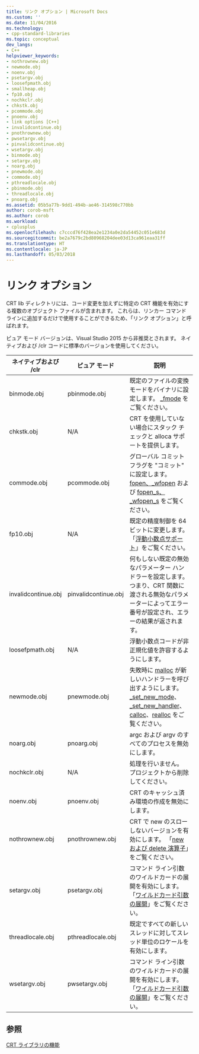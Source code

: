```yaml
---
title: リンク オプション | Microsoft Docs
ms.custom: ''
ms.date: 11/04/2016
ms.technology:
- cpp-standard-libraries
ms.topic: conceptual
dev_langs:
- C++
helpviewer_keywords:
- nothrownew.obj
- newmode.obj
- noenv.obj
- psetargv.obj
- loosefpmath.obj
- smallheap.obj
- fp10.obj
- nochkclr.obj
- chkstk.obj
- pcommode.obj
- pnoenv.obj
- link options [C++]
- invalidcontinue.obj
- pnothrownew.obj
- pwsetargv.obj
- pinvalidcontinue.obj
- wsetargv.obj
- binmode.obj
- setargv.obj
- noarg.obj
- pnewmode.obj
- commode.obj
- pthreadlocale.obj
- pbinmode.obj
- threadlocale.obj
- pnoarg.obj
ms.assetid: 05b5a77b-9dd1-494b-ae46-314598c770bb
author: corob-msft
ms.author: corob
ms.workload:
- cplusplus
ms.openlocfilehash: c7cccd76f428ea2e1234a0e2da54452c051e683d
ms.sourcegitcommit: be2a7679c2bd80968204dee03d13ca961eaa31ff
ms.translationtype: HT
ms.contentlocale: ja-JP
ms.lasthandoff: 05/03/2018
---
```

# <a name="link-options"></a>リンク オプション
CRT lib ディレクトリには、コード変更を加えずに特定の CRT 機能を有効にする複数のオブジェクト ファイルが含まれます。 これらは、リンカー コマンド ラインに追加するだけで使用することができるため、「リンク オプション」と呼ばれます。  
  
 ピュア モード バージョンは、Visual Studio 2015 から非推奨とされます。 ネイティブおよび /clr コードに標準のバージョンを使用してください。  
  
|ネイティブおよび /clr|ピュア モード|説明|  
|----------------------|---------------|-----------------|  
|binmode.obj|pbinmode.obj|既定のファイルの変換モードをバイナリに設定します。 [_fmode](../c-runtime-library/fmode.md) をご覧ください。|  
|chkstk.obj|N/A|CRT を使用していない場合にスタック チェックと alloca サポートを提供します。|  
|commode.obj|pcommode.obj|グローバル コミット フラグを "コミット" に設定します。 [fopen、_wfopen](../c-runtime-library/reference/fopen-wfopen.md) および [fopen_s、_wfopen_s](../c-runtime-library/reference/fopen-s-wfopen-s.md) をご覧ください。|  
|fp10.obj|N/A|既定の精度制御を 64 ビットに変更します。 「[浮動小数点サポート](../c-runtime-library/floating-point-support.md)」をご覧ください。|  
|invalidcontinue.obj|pinvalidcontinue.obj|何もしない既定の無効なパラメーター ハンドラーを設定します。つまり、CRT 関数に渡される無効なパラメーターによってエラー番号が設定され、エラーの結果が返されます。|  
|loosefpmath.obj|N/A|浮動小数点コードが非正規化値を許容するようにします。|  
|newmode.obj|pnewmode.obj|失敗時に [malloc](../c-runtime-library/reference/malloc.md) が新しいハンドラーを呼び出すようにします。 [_set_new_mode](../c-runtime-library/reference/set-new-mode.md)、[_set_new_handler](../c-runtime-library/reference/set-new-handler.md)、[calloc](../c-runtime-library/reference/calloc.md)、[realloc](../c-runtime-library/reference/realloc.md) をご覧ください。|  
|noarg.obj|pnoarg.obj|argc および argv のすべてのプロセスを無効にします。|  
|nochkclr.obj|N/A|処理を行いません。 プロジェクトから削除してください。|  
|noenv.obj|pnoenv.obj|CRT のキャッシュ済み環境の作成を無効にします。|  
|nothrownew.obj|pnothrownew.obj|CRT で new のスローしないバージョンを有効にします。 「[new および delete 演算子](../cpp/new-and-delete-operators.md)」をご覧ください。|  
|setargv.obj|psetargv.obj|コマンド ライン引数のワイルドカードの展開を有効にします。 「[ワイルドカード引数の展開](../c-language/expanding-wildcard-arguments.md)」をご覧ください。|  
|threadlocale.obj|pthreadlocale.obj|既定ですべての新しいスレッドに対してスレッド単位のロケールを有効にします。|  
|wsetargv.obj|pwsetargv.obj|コマンド ライン引数のワイルドカードの展開を有効にします。 「[ワイルドカード引数の展開](../c-language/expanding-wildcard-arguments.md)」をご覧ください。|  
  
## <a name="see-also"></a>参照  
 [CRT ライブラリの機能](../c-runtime-library/crt-library-features.md)